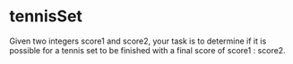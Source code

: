 # tennisSet
Given two integers score1 and score2, your task is to determine if it is possible for a tennis set to be finished with a final score of score1 : score2.
